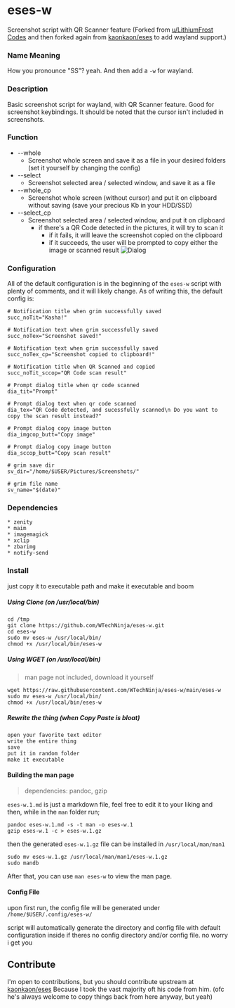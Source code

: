 # eses-w
Screenshot script with QR Scanner feature (Forked from [u/LithiumFrost](https://www.reddit.com/r/unixporn/comments/p0md2y/oc_scan_a_qr_code_with_a_keyboard_shortcut/) [Codes](https://github.com/jayden-chan/dotfiles/blob/7f4ab0257604a52b3f5befe73cf21a5f95a19f54/scripts/screenshot.sh#L13) and then forked again from [kaonkaon/eses](https://github.com/kaonkaon/eses) to add wayland support.)

### Name Meaning
How you pronounce "SS"? yeah. And then add a `-w` for wayland.

### Description
Basic screenshot script for wayland, with QR Scanner feature. Good for screenshot keybindings.
It should be noted that the cursor isn't included in screenshots.

### Function
* --whole
	* Screenshot whole screen and save it as a file in your desired folders (set it yourself by changing the config)
* --select
	* Screenshot selected area / selected window, and save it as a file
* --whole_cp
	* Screenshot whole screen (without cursor) and put it on clipboard without saving (save your precious Kb in your HDD/SSD)
* --select_cp
	* Screenshot selected area / selected window, and put it on clipboard
		* if there's a QR Code detected in the pictures, it will try to scan it
			* if it fails, it will leave the screenshot copied on the clipboard
			* if it succeeds, the user will be prompted to copy either the image or scanned result
			 ![Dialog](https://github.com/kaonkaon/eses/blob/main/me%20when%20dialog.png?raw=true)
			 
### Configuration
All of the default configuration is in the beginning of the `eses-w` script with plenty of comments, and it will likely change.
As of writing this, the default config is:

```
# Notification title when grim successfully saved
succ_noTit="Kasha!"

# Notification text when grim successfully saved
succ_noTex="Screenshot saved!"

# Notification text when grim successfully saved
succ_noTex_cp="Screenshot copied to clipboard!"

# Notification title when QR Scanned and copied
succ_noTit_sccop="QR Code scan result"

# Prompt dialog title when qr code scanned
dia_tit="Prompt"

# Prompt dialog text when qr code scanned
dia_tex="QR Code detected, and sucessfully scanned\n Do you want to copy the scan result instead?"

# Prompt dialog copy image button
dia_imgcop_butt="Copy image"

# Prompt dialog copy image button
dia_sccop_butt="Copy scan result"

# grim save dir
sv_dir="/home/$USER/Pictures/Screenshots/"

# grim file name
sv_name="$(date)"
```

### Dependencies
```
* zenity
* maim
* imagemagick
* xclip
* zbarimg
* notify-send
```

### Install
just copy it to executable path and make it executable and boom 

##### Using Clone (on /usr/local/bin)
```
cd /tmp
git clone https://github.com/WTechNinja/eses-w.git
cd eses-w
sudo mv eses-w /usr/local/bin/
chmod +x /usr/local/bin/eses-w
```
##### Using WGET (on /usr/local/bin)
> man page not included, download it yourself
```
wget https://raw.githubusercontent.com/WTechNinja/eses-w/main/eses-w
sudo mv eses-w /usr/local/bin/
chmod +x /usr/local/bin/eses-w
```
##### Rewrite the thing (when Copy Paste is bloat)
```
open your favorite text editor
write the entire thing
save
put it in random folder
make it executable
```

#### Building the man page
> dependencies: pandoc, gzip

`eses-w.1.md` is just a markdown file, feel free to edit it to your liking and then, while in the `man` folder run;
```
pandoc eses-w.1.md -s -t man -o eses-w.1	
gzip eses-w.1 -c > eses-w.1.gz
```
then the generated `eses-w.1.gz` file can be installed in `/usr/local/man/man1`  
```
sudo mv eses-w.1.gz /usr/local/man/man1/eses-w.1.gz
sudo mandb
```
After that, you can use `man eses-w` to view the man page.

#### Config File
upon first run, the config file will be generated under `/home/$USER/.config/eses-w/`

script will automatically generate the directory and config file with default configuration inside if theres no config directory and/or config file. no worry i get you 


## Contribute
I'm open to contributions, but you should contribute upstream at [kaonkaon/eses](https://github.com/kaonkaon/eses) Because I took the vast majority oft his code from him. (ofc he's always welcome to copy things back from here anyway, but yeah)
